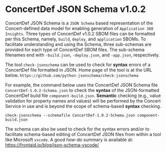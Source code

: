 # ConcertDef JSON Schema v1.0.2

ConcertDef JSON Schema is a `JSON Schema` based representation of the Concert-defined data model for enabling generation of `Application 360 Insights`. Three types of ConcertDef v1.0.2 SBOM files can be formatted per this Schema, namely, `build`, `deploy`, and `application` SBOMs. To facilitate understanding and using the Schema, three sub-schemas are provided for each type of ConcertDef SBOM files.  The sub-schema filenames end with `-build.json`, `-deploy.json`, and `-app.json`, respectively.

The tool `check-jsonschema` can be used to check for **syntax** errors of a ConcertDef file formatted in JSON.  Home page of the tool is at the URL below.
`https://github.com/python-jsonschema/check-jsonschema`

For example, the command below uses the ConcertDef JSON Schema file `ConcertDef-1.0.2-Schema.json` to check the **syntax** of the JSON-formatted ConcertDef build file `component-build.json`.  **Semantic** checking (e.g., value validation for property names and values) will be performed by the Concert Service in use and is beyond the scope of schema-based **syntax** checking.

`check-jsonschema --schemafile ConcertDef-1.0.2-Schema.json component-build.json`

The schema can also be used to check for the syntax errors and/or to facilitate schema-based editing of ConcertDef JSON files from within a tool like Microsoft `vscode`.  A good how-do summary is available at: https://frontaid.io/blog/json-schema-vscode/
